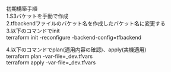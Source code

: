 初期構築手順    
1.S3バケットを手動で作成    
2.tfbackendファイルのバケット名を作成したバケット名に変更する    
3.以下のコマンドでinit    
terraform init -reconfigure -backend-config=tfbackend    
    
4.以下のコマンドでplan(適用内容の確認)、apply(実機適用)    
terraform plan -var-file=_dev.tfvars    
terraform apply -var-file=_dev.tfvars    